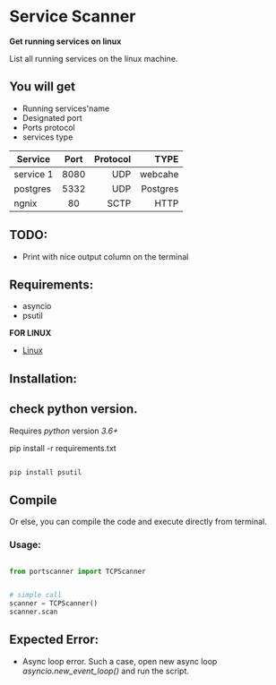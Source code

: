 # Service Scanner

**Get running services on linux**

List all running services on the linux machine. 


You will get
------------

- Running services'name
- Designated port
- Ports protocol
- services type


| Service       |  Port      | Protocol | TYPE     |
| ------------- |:----------:| --------:|---------:|
| service 1     | 8080       | UDP      |webcahe   |
| postgres      | 5332       | UDP      |Postgres  |
| ngnix         | 80         | SCTP     |HTTP      |


TODO:
----
- Print with nice output column on the terminal

## Requirements: 
- asyncio
- psutil

__FOR LINUX__
- [Linux](https://www.linux.org/)

## Installation:

check python version.
--------------------
Requires *python* version *3.6+*

pip install -r requirements.txt

```python

pip install psutil

```

Compile
-------
Or else, you can compile the code and  execute directly from terminal.


### Usage:

```python

from portscanner import TCPScanner


# simple call
scanner = TCPScanner()
scanner.scan
   ```

Expected Error:
---------------
- Async loop error.
Such a case, open new async loop *asyncio.new_event_loop()* and run the script.
